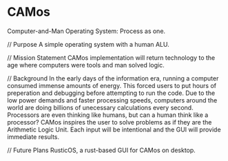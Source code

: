 # CAMos
Computer-and-Man Operating System: Process as one.

// Purpose
A simple operating system with a human ALU.

// Mission Statement
CAMos implementation will return technology to the age where computers were tools and man solved logic.

// Background
In the early days of the information era, running a computer consumed immense amounts of energy. This forced users to put hours of preperation and debugging before attempting to run the code.
Due to the low power demands and faster processing speeds, computers around the world are doing billions of unecessary calculations every second. Processors are even thinking like humans, but can a human think like a processor?
CAMos inspires the user to solve problems as if they are the Arithmetic Logic Unit. Each input will be intentional and the GUI will provide immediate results.

// Future Plans
RusticOS, a rust-based GUI for CAMos on desktop.
